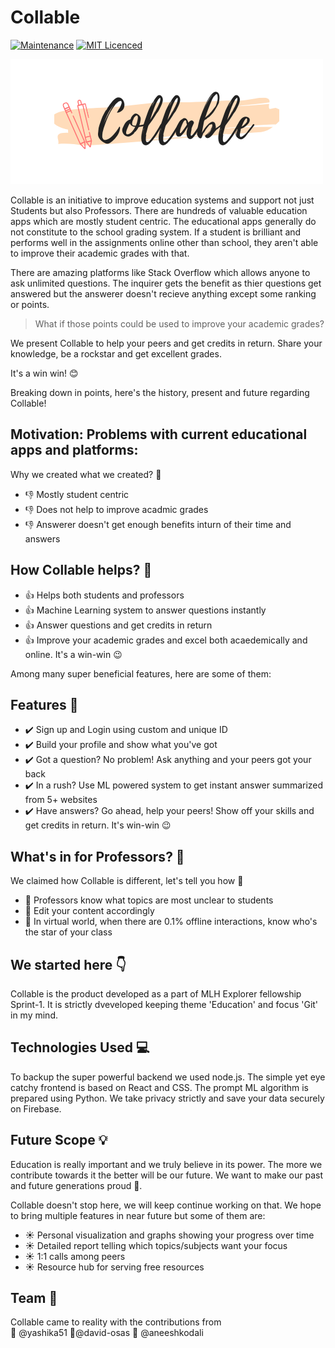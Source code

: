 # Collable 

[![Maintenance](https://img.shields.io/badge/Maintained%3F-yes-green.svg)](https://github.com/MLH-Sprint-1/mlh-sprint-1/commits/master)
[![MIT Licenced](https://img.shields.io/badge/License-MIT-blue.svg)](https://github.com/MLH-Sprint-1/mlh-sprint-1/blob/master/LICENSE)


<img src="https://github.com/MLH-Sprint-1/mlh-sprint-1/blob/master/collable_logo.png"/>

Collable is an initiative to improve education systems and support not just Students but also Professors. 
There are hundreds of valuable education apps which are mostly student centric. The educational apps generally do not constitute to the school grading system. If a student is brilliant and performs well in the assignments online other than school, they aren't able to improve their academic grades with that. 

There are amazing platforms like Stack Overflow which allows anyone to ask unlimited questions. The inquirer gets the benefit as thier questions get answered but the answerer doesn't recieve anything except some ranking or points. 


> What if those points could be used to improve your academic grades?

We present Collable to help your peers and get credits in return. Share your knowledge, be a rockstar and get excellent grades.

It's a win win! :blush: 


Breaking down in points, here's the history, present and future regarding Collable!


## Motivation: Problems with current educational apps and platforms:

Why we created what we created? :thinking: 

* :thumbsdown: Mostly student centric
* :thumbsdown: Does not help to improve acadmic grades
* :thumbsdown: Answerer doesn't get enough benefits inturn of their time and answers

## How Collable helps? :gift:

* :thumbsup: Helps both students and professors
* :thumbsup: Machine Learning system to answer questions instantly
* :thumbsup: Answer questions and get credits in return
* :thumbsup: Improve your academic grades and excel both acaedemically and online. It's a win-win :wink:


Among many super beneficial features, here are some of them:

## Features :crystal_ball:

* :heavy_check_mark: Sign up and Login using custom and unique ID
* :heavy_check_mark: Build your profile and show what you've got
* :heavy_check_mark: Got a question? No problem! Ask anything and your peers got your back
* :heavy_check_mark: In a rush? Use ML powered system to get instant answer summarized from 5+ websites
* :heavy_check_mark: Have answers? Go ahead, help your peers! Show off your skills and get credits in return. It's win-win :wink:


## What's in for Professors? :school_satchel:


We claimed how Collable is different, let's tell you how :man:

* :pencil: Professors know what topics are most unclear to students
* :pencil: Edit your content accordingly
* :pencil: In virtual world, when there are 0.1% offline interactions, know who's the star of your class


## We started here :point_down: 

Collable is the product developed as a part of MLH Explorer fellowship Sprint-1. It is strictly dveveloped keeping theme 'Education' and focus 'Git' in my mind.

## Technologies Used :computer: 

To backup the super powerful backend we used node.js. The simple yet eye catchy frontend is based on React and CSS.
The prompt ML algorithm is prepared using Python. 
We take privacy strictly and save your data securely on Firebase. 

## Future Scope :bulb: 

Education is really important and we truly believe in its power. The more we contribute towards it the better will be our future.
We want to make our past and future generations proud :dizzy:.


Collable doesn't stop here, we will keep continue working on that. We hope to bring multiple features in near future but some of them are:

* :sunny: Personal visualization and graphs showing your progress over time
* :sunny: Detailed report telling which topics/subjects want your focus
* :sunny: 1:1 calls among peers
* :sunny: Resource hub for serving free resources


## Team :wave:

Collable came to reality with the contributions from  
:tada: @yashika51  :tada:@david-osas :tada: @aneeshkodali

